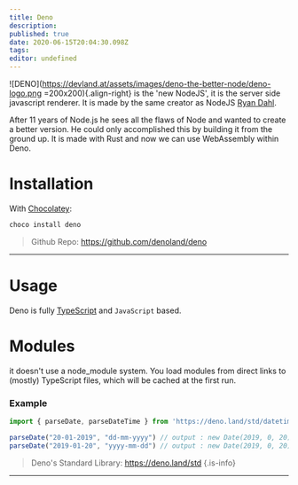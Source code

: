 ```yaml
---
title: Deno
description: 
published: true
date: 2020-06-15T20:04:30.098Z
tags: 
editor: undefined
---
```



![DENO](https://devland.at/assets/images/deno-the-better-node/deno-logo.png =200x200){.align-right} 
is the 'new NodeJS', it is the server side javascript renderer.
It is made by the same creator as NodeJS [Ryan Dahl](https://en.wikipedia.org/wiki/Ryan_Dahl).

After 11 years of Node.js he sees all the flaws of Node and wanted to create a better version. He could only accomplished this by building it from the ground up.
It is made with Rust and now we can use WebAssembly within Deno.


# Installation
With [Chocolatey](/Chocolatey):
```ps
choco install deno
```

> Github Repo: https://github.com/denoland/deno

---

# Usage
Deno is fully [TypeScript](/TypeScript) and `JavaScript` based.


# Modules
it doesn't use a node_module system. You load modules from direct links to (mostly) TypeScript files, which will be cached at the first run.
### Example
```js
import { parseDate, parseDateTime } from 'https://deno.land/std/datetime/mod.ts'

parseDate("20-01-2019", "dd-mm-yyyy") // output : new Date(2019, 0, 20)
parseDate("2019-01-20", "yyyy-mm-dd") // output : new Date(2019, 0, 20)
```

> Deno's Standard Library: https://deno.land/std
{.is-info}


---

